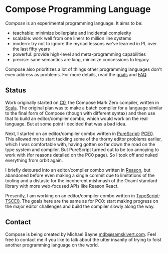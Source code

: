 # Compose Programming Language

*Compose* is an experimental programming language. It aims to be:

* teachable: minimize boilerplate and incidental complexity
* scalable: work well from one liners to million line systems
* modern: try not to ignore the myriad lessons we've learned in PL over the last fifty years
* powerful: provide high-level and meta-programming capabilities
* precise: sane semantics are king, minimize concessions to legacy

Compose also prioritizes a lot of things other programming languages don't even address as
problems. For more details, read the [goals] and [FAQ].

## Status

Work originally started on [C0](c0), the Compose Mark Zero compiler, written in [Scala]. The
original plan was to make a batch compiler for a language similar to the final form of Compose
(though with different syntax) and then use that to build an editor/compiler combo, which would
work on the real language. But at some point I decided that was a bad idea.

Next, I started on an editor/compiler combo written in [PureScript]: [PCE0](pce0). This allowed me
to start tackling some of the thorny editor problems earlier, which I was comfortable with, having
gotten so far down the road on the type system and compiler. But PureScript turned out to be too
annoying to work with (for reasons detailed on the PC0 page). So I took off and nuked everything
from orbit again.

I briefly detoured into an editor/compiler combo written in [Reason], but abandoned before even
making a single commit due to limitations of the tooling and a distaste for the incoherent mishmash
of the Ocaml standard library with more web-focused APIs like Reason React.

Presently, I am working on an editor/compiler combo written in [TypeScript]: [TSCE0](tsce0). The
goals here are the same as for PC0: start making progress on the major editor challenges and build
the compiler slowly along the way.

## Contact

Compose is being created by Michael Bayne <mdb@samskivert.com>. Feel free to contact me if you like
to talk about the utter insanity of trying to foist another programming language on the world.

[goals]: https://samskivert.github.io/compose/goals/
[FAQ]: https://samskivert.github.io/compose/faq/
[PureScript]: http://www.purescript.org/
[Reason]: https://reasonml.github.io/
[Scala]: https://www.scala-lang.org/
[TypeScript]: http://www.typescriptlang.org/
